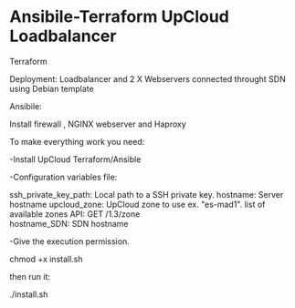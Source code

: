 # Ansibile-Terraform UpCloud Loadbalancer

Terraform 

Deployment: Loadbalancer and 2 X Webservers connected throught SDN using Debian template


Ansibile:

Install firewall , NGINX webserver and Haproxy  


To make everything work you need:

-Install UpCloud Terraform/Ansible 

-Configuration variables file:

ssh_private_key_path: 	Local path to a SSH private key.
hostname: 	Server hostname
upcloud_zone: 	UpCloud zone to use ex. "es-mad1".  list of available zones API: GET  /1.3/zone  
hostname_SDN: SDN hostname

-Give the execution permission.

chmod +x install.sh

then run it:

./install.sh

 
 
